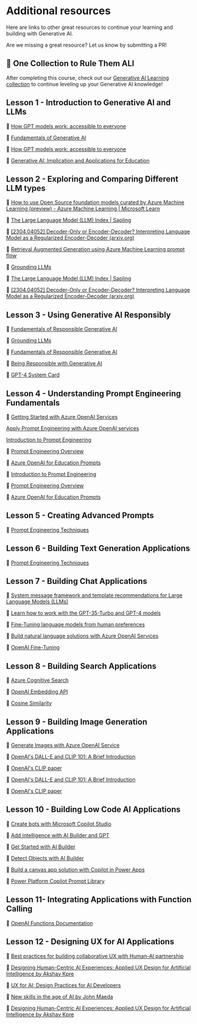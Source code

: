 # Additional resources

Here are links to other great resources to continue your learning and building with Generative AI.

Are we missing a great resource? Let us know by submitting a PR!

## 🧠 One Collection to Rule Them ALl  

After completing this course, check out our [Generative AI Learning collection](https://aka.ms/genai-collection?WT.mc_id=academic-105485-yoterada) to continue leveling up your Generative AI knowledge!

## Lesson 1  - Introduction to Generative AI and LLMs

🔗 [How GPT models work: accessible to everyone](https://bea.stollnitz.com/blog/how-gpt-works/?WT.mc_id=academic-105485-yoterada)

🔗 [Fundamentals of Generative AI](https://learn.microsoft.com/training/modules/fundamentals-generative-ai?&WT.mc_id=academic-105485-yoterada)

🔗 [How GPT models work: accessible to everyone](https://bea.stollnitz.com/blog/how-gpt-works?WT.mc_id=academic-105485-yoterada)

🔗 [Generative AI: Implication and Applications for Education](https://arxiv.org/abs/2305.07605?wt.mc_id=github_S-1231_webpage_reactor)

## Lesson 2 - Exploring and Comparing Different LLM types

🔗 [How to use Open Source foundation models curated by Azure Machine Learning (preview) - Azure Machine Learning | Microsoft Learn](https://learn.microsoft.com/azure/machine-learning/how-to-use-foundation-models?WT.mc_id=academic-105485-yoterada)

🔗 [The Large Language Model (LLM) Index | Sapling](https://sapling.ai/llm/index?WT.mc_id=academic-105485-yoterada)

🔗 [[2304.04052] Decoder-Only or Encoder-Decoder? Interpreting Language Model as a Regularized Encoder-Decoder (arxiv.org)](https://arxiv.org/abs/2304.04052?WT.mc_id=academic-105485-yoterada)

🔗 [Retrieval Augmented Generation using Azure Machine Learning prompt flow](https://learn.microsoft.com/azure/machine-learning/concept-retrieval-augmented-generation?WT.mc_id=academic-105485-yoterada)

🔗 [Grounding LLMs](https://techcommunity.microsoft.com/t5/fasttrack-for-azure/grounding-llms/ba-p/3843857?wt.mc_id=github_S-1231_webpage_reactor)

🔗 [The Large Language Model (LLM) Index | Sapling](https://sapling.ai/llm/index?wt.mc_id=github_S-1231_webpage_reactor )

🔗 [[2304.04052] Decoder-Only or Encoder-Decoder? Interpreting Language Model as a Regularized Encoder-Decoder (arxiv.org)](https://arxiv.org/abs/2304.04052?wt.mc_id=github_S-1231_webpage_reactor)

## Lesson 3 - Using Generative AI Responsibly

🔗 [Fundamentals of Responsible Generative AI](https://learn.microsoft.com/training/modules/responsible-generative-ai/?&WT.mc_id=academic-105485-yoterada)

🔗 [Grounding LLMs](https://techcommunity.microsoft.com/t5/fasttrack-for-azure/grounding-llms/ba-p/3843857?WT.mc_id=academic-105485-yoterada)

🔗 [Fundamentals of Responsible Generative AI](https://learn.microsoft.com/training/modules/responsible-generative-ai?WT.mc_id=academic-105485-yoterada)

🔗 [Being Responsible with Generative AI](https://learn.microsoft.com/shows/ai-show/being-responsible-with-generative-ai?WT.mc_id=academic-105485-yoterada)

🔗 [GPT-4 System Card](https://cdn.openai.com/papers/gpt-4-system-card.pdf?wt.mc_id=github_S-1231_webpage_reactor)

## Lesson 4 - Understanding Prompt Engineering Fundamentals

🔗 [Getting Started with Azure OpenAI Services](https://https://learn.microsoft.com/training/modules/get-started-openai/?&WT.mc_id=academic-105485-yoterada)

[Apply Prompt Engineering with Azure OpenAI services](https://learn.microsoft.com/training/modules/apply-prompt-engineering-azure-openai/?&WT.mc_id=academic-105485-yoterada)

[Introduction to Prompt Engineering](https://learn.microsoft.com/azure/ai-services/openai/concepts/prompt-engineering?&WT.mc_id=academic-105485-yoterada)

🔗 [Prompt Engineering Overview](https://learn.microsoft.com/semantic-kernel/prompt-engineering/?WT.mc_id=academic-105485-yoterada)

🔗 [Azure OpenAI for Education Prompts](https://techcommunity.microsoft.com/t5/education-blog/azure-openai-for-education-prompts-ai-and-a-guide-from-ethan-and/ba-p/3938259?wt.mc_id=github_S-1231_webpage_reactor )

🔗 [Introduction to Prompt Engineering](https://learn.microsoft.com/azure/ai-services/openai/concepts/prompt-engineering?WT.mc_id=academic-105485-yoterada)

🔗 [Prompt Engineering Overview](https://learn.microsoft.com/semantic-kernel/prompt-engineering?WT.mc_id=academic-105485-yoterada)

🔗 [Azure OpenAI for Education Prompts](https://techcommunity.microsoft.com/t5/e1.ucation-blog/azure-openai-for-education-prompts-ai-and-a-guide-from-ethan-and/ba-p/3938259?WT.mc_id=academic-105485-yoterada)

## Lesson 5  - Creating Advanced Prompts

🔗 [Prompt Engineering Techniques](https://learn.microsoft.com/azure/ai-services/openai/concepts/advanced-prompt-engineering?WT.mc_id=academic-105485-yoterada)

## Lesson 6 - Building Text Generation Applications

🔗 [Prompt Engineering Techniques](https://learn.microsoft.com/azure/ai-services/openai/concepts/advanced-prompt-engineering?pivots=programming-language-chat-completions&WT.mc_id=academic-105485-yoterada)

## Lesson 7 - Building Chat Applications

🔗 [System message framework and template recommendations for Large Language Models (LLMs)](https://learn.microsoft.com/azure/ai-services/openai/concepts/system-message?WT.mc_id=academic-105485-yoterada)

🔗 [Learn how to work with the GPT-35-Turbo and GPT-4 models](https://learn.microsoft.com/azure/ai-services/openai/how-to/chatgpt?&WT.mc_id=academic-105485-yoterada)

🔗 [Fine-Tuning language models from human preferences](https://arxiv.org/pdf/1909.08593.pdf?wt.mc_id=github_S-1231_webpage_reactor)

🔗 [Build natural language solutions with Azure OpenAI Services](https://learn.microsoft.com/training/modules/build-language-solution-azure-openai/?WT.mc_id=academic-105485-yoterada)


🔗 [OpenAI Fine-Tuning](https://platform.openai.com/docs/guides/fine-tuning/when-to-use-fine-tuning?wt.mc_id=github_S-1231_webpage_reactor )

## Lesson 8 - Building Search Applications

🔗 [Azure Cognitive Search](https://learn.microsoft.com/training/modules/improve-search-results-vector-search?WT.mc_id=academic-105485-yoterada)

🔗 [OpenAI Embedding API](https://platform.openai.com/docs/api-reference/embeddings?wt.mc_id=github_S-1231_webpage_reactor)

🔗 [Cosine Similarity](https://en.wikipedia.org/wiki/Cosine_similarity?wt.mc_id=github_S-1231_webpage_reactor)

## Lesson 9 - Building Image Generation Applications

🔗  [Generate Images with Azure OpenAI Service](https://learn.microsoft.com/training/modules/generate-images-azure-openai?WT.mc_id=academic-105485-yoterada)

🔗 [OpenAI's DALL-E and CLIP 101: A Brief Introduction](https://towardsdatascience.com/openais-dall-e-and-clip-101-a-brief-introduction-3a4367280d4e?wt.mc_id=github_S-1231_webpage_reactor)

🔗 [OpenAI's CLIP paper](https://arxiv.org/pdf/2103.00020.pdf?wt.mc_id=github_S-1231_webpage_reactor)

🔗 [OpenAI's DALL-E and CLIP 101: A Brief Introduction](https://towardsdatascience.com/openais-dall-e-and-clip-101-a-brief-introduction-3a4367280d4e?WT.mc_id=academic-105485-yoterada)

🔗 [OpenAI's CLIP paper](https://arxiv.org/pdf/2103.00020.pdf?WT.mc_id=academic-105485-yoterada)

## Lesson 10 - Building Low Code AI Applications
🔗 [Create bots with Microsoft Copilot Studio](https://learn.microsoft.com/training/paths/work-power-virtual-agents/?&WT.mc_id=academic-105485-yoterada)

🔗 [Add intelligence with AI Builder and GPT](https://learn.microsoft.com/training/modules/ai-builder-text-generation?&WT.mc_id=academic-105485-yoterada)

🔗 [Get Started with AI Builder](https://learn.microsoft.com/training/modules/get-started-with-ai-builder?WT.mc_id=academic-105485-yoterada)

🔗 [Detect Objects with AI Builder](https://learn.microsoft.com/training/modules/get-started-with-ai-builder-object-detection?WT.mc_id=academic-105485-yoterada)

🔗 [Build a canvas app solution with Copilot in Power Apps](https://learn.microsoft.com/training/modules/build-canvas-app-real-estate-power-apps-copilot/?WT.mc_id=academic-105485-yoterada)

🔗 [Power Platform Copilot Prompt Library](https://pnp.github.io/powerplatform-prompts/?wt.mc_id=github_S-1231_webpage_reactor&WT.mc_id=academic-109639-somelezediko)

## Lesson 11- Integrating Applications with Function Calling

🔗 [OpenAI Functions Documentation](https://learn.microsoft.com/azure/ai-services/openai/how-to/function-calling?WT.mc_id=academic-105485-yoterada)

## Lesson 12 - Designing UX for AI Applications

🔗 [Best practices for building collaborative UX with Human-AI partnership](https://learn.microsoft.com/community/content/best-practices-ai-ux?WT.mc_id=academic-105485-yoterada)

🔗  [Designing Human-Centric AI Experiences: Applied UX Design for Artificial Intelligence by Akshay Kpre](https://www.linkedin.com/learning/ux-for-ai-design-practices-for-ai-developers?wt.mc_id=github_S-1231_webpage_reactor)

🔗 [UX for AI: Design Practices for AI Developers](https://www.youtube.com/watch?wt.mc_id=github_S-1231_webpage_reactor&v=Lkbkd_hkDLY)

🔗 [New skills in the age of AI by John Maeda](https://www.amazon.com/Designing-Human-Centric-Experiences-Artificial-Intelligence/dp/1484280873?wt.mc_id=github_S-1231_webpage_reactor)

🔗  [Designing Human-Centric AI Experiences: Applied UX Design for Artificial Intelligence by Akshay Kpre](https://www.amazon.com/Designing-Human-Centric-Experiences-Artificial-Intelligence/dp/1484280873?WT.mc_id=academic-105485-yoterada)
